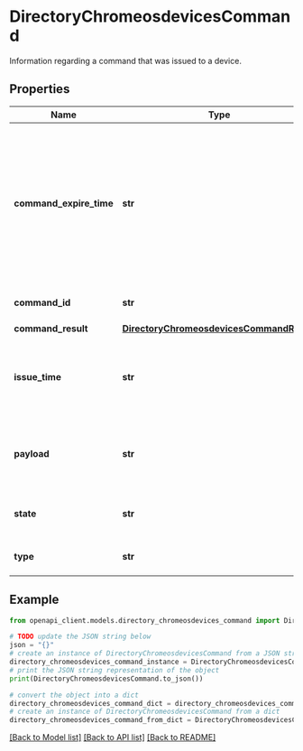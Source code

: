 # DirectoryChromeosdevicesCommand

Information regarding a command that was issued to a device.

## Properties

Name | Type | Description | Notes
------------ | ------------- | ------------- | -------------
**command_expire_time** | **str** | The time at which the command will expire. If the device doesn&#39;t execute the command within this time the command will become expired. | [optional] 
**command_id** | **str** | Unique ID of a device command. | [optional] 
**command_result** | [**DirectoryChromeosdevicesCommandResult**](DirectoryChromeosdevicesCommandResult.md) |  | [optional] 
**issue_time** | **str** | The timestamp when the command was issued by the admin. | [optional] 
**payload** | **str** | The payload that the command specified, if any. | [optional] 
**state** | **str** | Indicates the command state. | [optional] 
**type** | **str** | The type of the command. | [optional] 

## Example

```python
from openapi_client.models.directory_chromeosdevices_command import DirectoryChromeosdevicesCommand

# TODO update the JSON string below
json = "{}"
# create an instance of DirectoryChromeosdevicesCommand from a JSON string
directory_chromeosdevices_command_instance = DirectoryChromeosdevicesCommand.from_json(json)
# print the JSON string representation of the object
print(DirectoryChromeosdevicesCommand.to_json())

# convert the object into a dict
directory_chromeosdevices_command_dict = directory_chromeosdevices_command_instance.to_dict()
# create an instance of DirectoryChromeosdevicesCommand from a dict
directory_chromeosdevices_command_from_dict = DirectoryChromeosdevicesCommand.from_dict(directory_chromeosdevices_command_dict)
```
[[Back to Model list]](../README.md#documentation-for-models) [[Back to API list]](../README.md#documentation-for-api-endpoints) [[Back to README]](../README.md)


